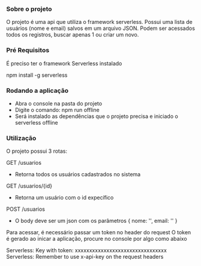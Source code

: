 ### Sobre o projeto
O projeto é uma api que utiliza o framework serverless.
Possui uma lista de usuários (nome e email) salvos em um arquivo JSON.
Podem ser acessados todos os registros, buscar apenas 1 ou criar um novo.

### Pré Requisitos ###
É preciso ter o framework Serverless instalado

npm install -g serverless

### Rodando a aplicação
- Abra o console na pasta do projeto
- Digite o comando: npm run offline
- Será instalado as dependências que o projeto precisa e iniciado o serverless offline

### Utilização
O projeto possui 3 rotas:

GET /usuarios
 - Retorna todos os usuários cadastrados no sistema

GET /usuarios/{id}
 - Retorna um usuário com o id expecífico

POST /usuarios
 - O body deve ser um json com os parâmetros { nome: '', email: '' }

Para acessar, é necessário passar um token no header do request
O token é gerado ao inicar a aplicação, procure no console por algo como abaixo

Serverless: Key with token: xxxxxxxxxxxxxxxxxxxxxxxxxxxxxxxx
Serverless: Remember to use x-api-key on the request headers
